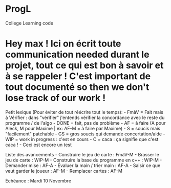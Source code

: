 # ProgL
College Learning code

Hey max ! Ici on écrit toute communication needed durant le projet, tout ce qui est bon à savoir et à se rappeler ! C'est important de tout documenté so then we don't lose track of our work !
=======

Petit lexique (Pour éviter de tout réécrire tout le temps):
		- FmàV = Fait mais à Vérifier : dans "vérifier" j'entends vérifier la concordance avec le reste du programme / de l'algo
		- DONE = fait, pas de problème
		- AF = à faire (A pour Aleck, M pour Maxime | ex: AF-M = à faire par Maxime)
		- S = soucis mais "facilement" patchable
		- GS = gros soucis qui demande concertation/aide
		- WIP = work in progress : c'est en cours
		- C = caca : ça signifie que c'est caca !
		- Ceci est encore un test

Liste des avancements
	- Construire le jeu de carte : 				FmàV-M
	- Brasser le jeu de carte :					WIP-M
	- Construire la base du programme en c++ :	WIP-M
	- Demander mise : 							AF-A
	- Évaluer la main / trier main :			AF-A
	- Saisir ce que veut garder le joueur :		AF-M
	- Remplacer cartes :						AF-M

Échéance : Mardi 10 Novembre
